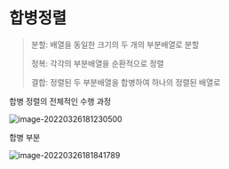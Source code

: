 # 합병정렬

> 분할: 배열을 동일한 크기의 두 개의 부분배열로 분할
>
> 정복: 각각의 부분배열을 순환적으로 정렬
>
> 결합: 정렬된 두 부분배열을 합병하여 하나의 정렬된 배열로



합병 정렬의 전체적인 수행 과정

![image-20220326181230500](/Users/eisen/Documents/Github/TIL/Study/방통대/분할정복2.assets/image-20220326181230500.png)



합병 부분

![image-20220326181841789](/Users/eisen/Documents/Github/TIL/Study/방통대/분할정복2.assets/image-20220326181841789.png)